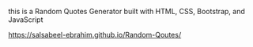 this is a Random Quotes Generator built with HTML, CSS, Bootstrap, and JavaScript

https://salsabeel-ebrahim.github.io/Random-Qoutes/
